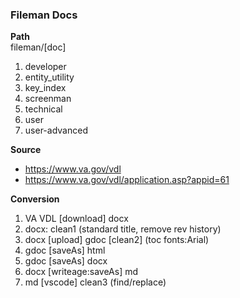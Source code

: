 ### Fileman Docs

__Path__  
fileman/[doc]
1. developer
2. entity_utility
3. key_index
4. screenman
5. technical
6. user
7. user-advanced

__Source__  
* https://www.va.gov/vdl
* https://www.va.gov/vdl/application.asp?appid=61  

__Conversion__  
1. VA VDL [download] docx
2. docx: clean1 (standard title, remove rev history)
3. docx [upload] gdoc [clean2] (toc fonts:Arial)
4. gdoc [saveAs] html
5. gdoc [saveAs] docx
6. docx [writeage:saveAs] md
7. md [vscode] clean3 (find/replace)